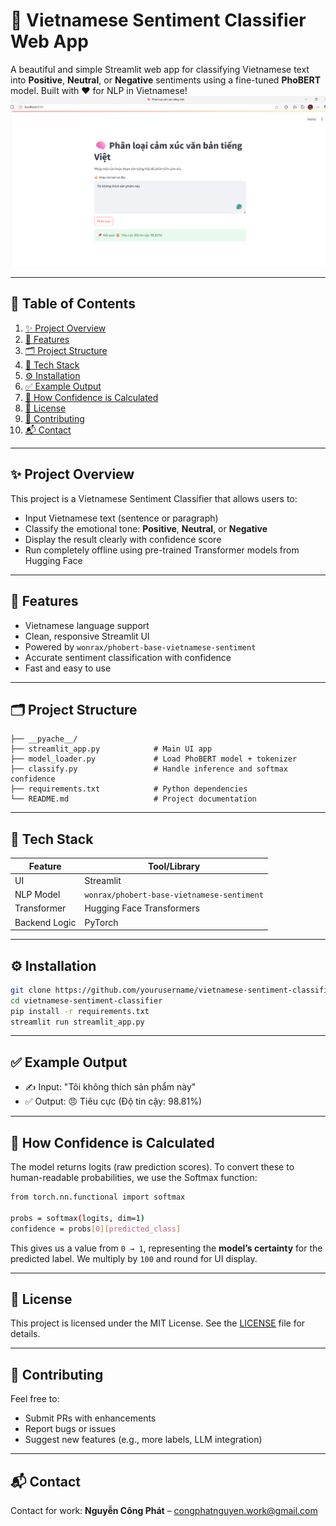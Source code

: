 # 💬 Vietnamese Sentiment Classifier Web App

A beautiful and simple Streamlit web app for classifying Vietnamese text into **Positive**, **Neutral**, or **Negative** sentiments using a fine-tuned **PhoBERT** model.
Built with ❤️ for NLP in Vietnamese!
![demo](/demo.png)

---

## 📌 Table of Contents

1. [✨ Project Overview](#-project-overview)  
2. [🚀 Features](#-features)  
3. [🗂️ Project Structure](#-project-structure)
4. [🧰 Tech Stack](#-tech-stack)
5. [⚙️ Installation](#-installation)  
6. [✅ Example Output](#-example-output)  
7. [🧠 How Confidence is Calculated](#-how-confidence-is-calculated)  
8. [📄 License](#-license)
9. [🤝 Contributing](#-contributing)
10. [📬 Contact](#-contact)

---

## ✨ Project Overview

This project is a Vietnamese Sentiment Classifier that allows users to:
- Input Vietnamese text (sentence or paragraph)
- Classify the emotional tone: **Positive**, **Neutral**, or **Negative**
- Display the result clearly with confidence score
- Run completely offline using pre-trained Transformer models from Hugging Face
---

## 🚀 Features

- Vietnamese language support
- Clean, responsive Streamlit UI
- Powered by `wonrax/phobert-base-vietnamese-sentiment`
- Accurate sentiment classification with confidence
- Fast and easy to use

---
## 🗂️ Project Structure
```
├── __pyache__/
├── streamlit_app.py            # Main UI app
├── model_loader.py             # Load PhoBERT model + tokenizer
├── classify.py                 # Handle inference and softmax confidence
├── requirements.txt            # Python dependencies
└── README.md                   # Project documentation

```
---

## 🧰 Tech Stack

| Feature                | Tool/Library                                       |
|------------------------|----------------------------------------------------|
| UI                     | Streamlit                                          |
| NLP Model              | `wonrax/phobert-base-vietnamese-sentiment`         |
| Transformer            | Hugging Face Transformers                          |
| Backend Logic          | PyTorch                                            |


---

## ⚙️ Installation

```bash
git clone https://github.com/yourusername/vietnamese-sentiment-classifier.git
cd vietnamese-sentiment-classifier
pip install -r requirements.txt
streamlit run streamlit_app.py
```
---
## ✅ Example Output
- ✍️ Input: "Tôi không thích sản phẩm này"
- ✅ Output: 😠 Tiêu cực (Độ tin cậy: 98.81%)

--- 
## 🧠 How Confidence is Calculated
The model returns logits (raw prediction scores). To convert these to human-readable probabilities, we use the Softmax function:


```bash
from torch.nn.functional import softmax

probs = softmax(logits, dim=1)
confidence = probs[0][predicted_class]

```
This gives us a value from `0 → 1`, representing the **model’s certainty** for the predicted label.
We multiply by `100` and round for UI display.

---

## 📄 License
This project is licensed under the MIT License. See the [LICENSE](./LICENSE) file for details.

--- 
## 🤝 Contributing
Feel free to:
- Submit PRs with enhancements
- Report bugs or issues
- Suggest new features (e.g., more labels, LLM integration)

--- 

## 📬 Contact
Contact for work: **Nguyễn Công Phát** – congphatnguyen.work@gmail.com
